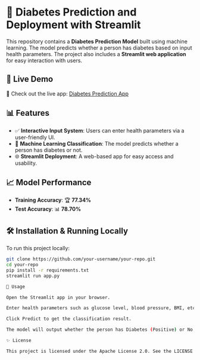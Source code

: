# 🌟 Diabetes Prediction and Deployment with Streamlit  

This repository contains a **Diabetes Prediction Model** built using machine learning. The model predicts whether a person has diabetes based on input health parameters. The project also includes a **Streamlit web application** for easy interaction with users.  

## 🔗 Live Demo  
🚀 Check out the live app: [Diabetes Prediction App](https://diabetesprediction1model.streamlit.app/)  

## 📊 Features  
- ✅ **Interactive Input System**: Users can enter health parameters via a user-friendly UI.  
- 🤖 **Machine Learning Classification**: The model predicts whether a person has diabetes or not.  
- 🌐 **Streamlit Deployment**: A web-based app for easy access and usability.  

## 📈 Model Performance  
- **Training Accuracy**: 🏆 **77.34%**  
- **Test Accuracy**: 📊 **78.70%**  

## 🛠 Installation & Running Locally  
To run this project locally:  
```bash
git clone https://github.com/your-username/your-repo.git
cd your-repo
pip install -r requirements.txt
streamlit run app.py

🚀 Usage

Open the Streamlit app in your browser.

Enter health parameters such as glucose level, blood pressure, BMI, etc.

Click Predict to get the classification result.

The model will output whether the person has Diabetes (Positive) or No Diabetes (Negative).

✨ License

This project is licensed under the Apache License 2.0. See the LICENSE file for details.
